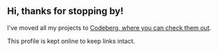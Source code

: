 ## Hi, thanks for stopping by!

I've moved all my projects to [Codeberg, where you can check them out](https://codeberg.org/martinhofmann).

This profile is kept online to keep links intact.


<!--
**m-hofmann/m-hofmann** is a ✨ _special_ ✨ repository because its `README.md` (this file) appears on your GitHub profile.

Here are some ideas to get you started:

- 🔭 I’m currently working on ...
- 🌱 I’m currently learning ...
- 👯 I’m looking to collaborate on ...
- 🤔 I’m looking for help with ...
- 💬 Ask me about ...
- 📫 How to reach me: ...
- 😄 Pronouns: ...
- ⚡ Fun fact: ...
-->
